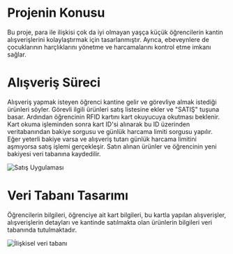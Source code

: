 # Projenin Konusu
Bu proje, para ile ilişkisi çok da iyi olmayan yaşça küçük öğrencilerin kantin alışverişlerini kolaylaştırmak için tasarlanmıştır. Ayrıca, ebeveynlere de çocuklarının harçlıklarını yönetme ve harcamalarını kontrol etme imkanı sağlar.

# Alışveriş Süreci
Alışveriş yapmak isteyen öğrenci kantine gelir ve görevliye almak istediği ürünleri söyler. Görevli ilgili ürünleri satış listesine ekler ve "SATIŞ" tuşuna basar. Ardından öğrencinin RFID kartını kart okuyucuya okutması beklenir. Kart okuma işleminden sonra kart ID'si alınarak bu ID üzerinden veritabanından bakiye sorgusu ve günlük harcama limiti sorgusu yapılır. Eğer yeterli bakiye varsa ve alışveriş tutarı günlük harcama limitini aşmıyorsa satış işlemi gerçekleşir. Satın alınan ürünler ve öğrencinin yeni bakiyesi veri tabanına kaydedilir.

![Satış Uygulaması](https://github.com/user-attachments/assets/8e3f77fb-3779-40d5-9b97-c2bc21f28e32)


# Veri Tabanı Tasarımı
Öğrencilerin bilgileri, öğrenciye ait kart bilgileri, bu kartla yapılan alışverişler, alışverişlerin detayları ve kantinde satılmakta olan ürünlerin bilgileri veri tabanında tutulmaktadır.

![İlişkisel veri tabanı ](https://github.com/user-attachments/assets/37d2edc2-f15b-4b10-955b-92f549089011)
